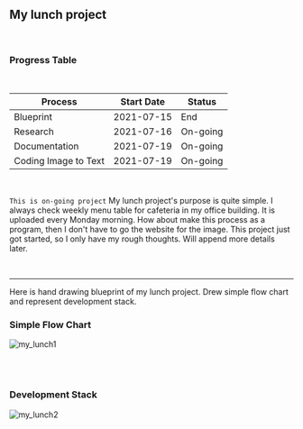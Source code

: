## My lunch project 
<br>


### Progress Table
<br>

| Process              	| Start Date 	| Status   	|
|----------------------	|------------	|----------	|
| Blueprint            	| 2021-07-15 	| End      	|
| Research             	| 2021-07-16 	| On-going 	|
| Documentation        	| 2021-07-19 	| On-going 	|
| Coding Image to Text 	| 2021-07-19 	| On-going 	|

<br>

`This is on-going project` 
My lunch project's purpose is quite simple. I always check weekly menu table for cafeteria in my office building. It is uploaded every Monday morning. 
How about make this process as a program, then I don't have to go the website for the image. 
This project just got started, so I only have my rough thoughts. Will append more details later. 

<br> 
<hr> 

Here is hand drawing blueprint of my lunch project. Drew simple flow chart and represent development stack. 

### Simple Flow Chart
![my_lunch1](https://user-images.githubusercontent.com/35620531/126083288-35f66376-646b-4759-819d-7ffa6350e090.jpg)


<br> 
<br> 

### Development Stack 
![my_lunch2](https://user-images.githubusercontent.com/35620531/126083558-eecc0c6d-fbf9-4047-a8ea-affc2a1b510c.jpg)

<br>
<br> 


